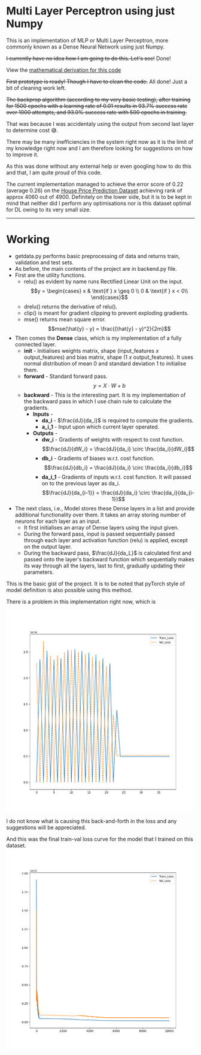 # Multi Layer Perceptron using just Numpy

This is an implementation of MLP or Multi Layer Perceptron, more commonly known as a Dense Neural Network using just Numpy.

~~I currently have no idea how I am going to do this. Let's see!~~ Done!

View the [mathematical derivation for this code](./assets/dev.md)

~~First prototype is ready! Though I have to clean the code.~~
All done! Just a bit of cleaning work left.

~~The backprop algorithm (according to my very basic testing), after training for 1500 epochs with a learning rate of 0.01 results in 93.7% success rate over 1000 attempts, and 93.0% success rate with 500 epochs in training.~~

That was because I was accidentaly using the output from second last layer to determine cost 😅.

There may be many inefficiencies in the system right now as it is the limit of my knowledge right now and I am therefore looking for suggestions on how to improve it.

As this was done without any external help or even googling how to do this and that, I am quite proud of this code.

The current implementation managed to achieve the error score of 0.22 (average 0.26) on the [House Price Prediction Dataset](https://www.kaggle.com/competitions/house-prices-advanced-regression-techniques) achieving rank of approx 4060 out of 4900. Definitely on the lower side, but it is to be kept in mind that neither did I perform any optimisations nor is this dataset optimal for DL owing to its very small size.

---
# Working

- getdata.py performs basic preprocessing of data and returns train, validation and test sets.
- As before, the main contents of the project are in backend.py file.
- First are the utility functions.
  - relu() as evident by name runs Rectified Linear Unit on the input.
$$y = \begin{cases}
		x & \text{if } x \geq 0 \\
		0 & \text{if } x < 0\\
		\end{cases}$$
  - drelu() returns the derivative of relu().
  - clip() is meant for gradient clipping to prevent exploding gradients.
  - mse() returns mean square error.
$$mse(\hat{y} - y) = \frac{(\hat{y} - y)^2}{2m}$$
- Then comes the **Dense** class, which is my implementation of a fully connected layer.
  - **init** - Initialises weights matrix, shape (input_features *x* output_features) and bias matrix, shape (1 *x* output_features). It uses normal distribution of mean 0 and standard deviation 1 to initialise them.
  - **forward** - Standard forward pass.
$$y = X \cdot W + b$$
  - **backward** - This is the interesting part. It is my implementation of the backward pass in which I use chain rule to calculate the gradients.
    - **Inputs** - 
      - **da_i** - $\frac{dJ}{da_i}$ is required to compute the gradients.
      - **a_i_1** - Input upon which current layer operated.
    - **Outputs** -
      - **dw_i** - Gradients of weights with respect to cost function.$$\frac{dJ}{dW_i} = \frac{dJ}{da_i} \circ \frac{da_i}{dW_i}$$
      - **db_i** - Gradients of biases w.r.t. cost function.$$\frac{dJ}{db_i} = \frac{dJ}{da_i} \circ \frac{da_i}{db_i}$$
      - **da_i_1** - Gradients of inputs w.r.t. cost function. It will passed on to the previous layer as da_i.$$\frac{dJ}{da_{i-1}} = \frac{dJ}{da_i} \circ \frac{da_i}{da_{i-1}}$$
- The next class, i.e., Model stores these Dense layers in a list and provide additional functionality over them. It takes an array storing number of neurons for each layer as an input.
  - It first initialises an array of Dense layers using the input given.
  - During the forward pass, input is passed sequentially passed through each layer and activation function (relu) is applied, except on the output layer.
  - During the backward pass, $\frac{dJ}{da_L}$ is calculated first and passed onto the layer's backward function which sequentially makes its way through all the layers, last to first, gradually updating their parameters.

This is the basic gist of the project. It is to be noted that pyTorch style of model definition is also possible using this method.

There is a problem in this implementation right now, which is

![](./assets/erratic.png)

I do not know what is causing this back-and-forth in the loss and any suggestions will be appreciated.

And this was the final train-val loss curve for the model that I trained on this dataset.
![](./assets/loss.png)